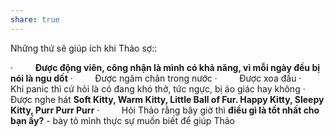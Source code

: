 ```yaml
---
share: true
---
```

Những thứ sẽ giúp ích khi Thảo sợ::

·         **Được động viên, công nhận là mình có khả năng, vì mỗi ngày đều bị nói là ngu dốt**
·         Được ngâm chân trong nước
·         Được xoa đầu
·         Khi panic thì cứ hỏi là có đang khó thở, tức ngực, bị ảo giác hay không
·         Được nghe hát **Soft Kitty, Warm Kitty, Little Ball of Fur. Happy Kitty, Sleepy Kitty, Purr Purr Purr**
·         Hỏi Thảo rằng bây giờ thì **điều gì là tốt nhất cho bạn ấy?** - bày tỏ mình thực sự muốn biết để giúp Thảo
